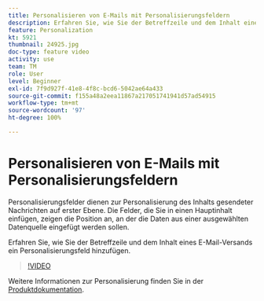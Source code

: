 ```yaml
---
title: Personalisieren von E-Mails mit Personalisierungsfeldern
description: Erfahren Sie, wie Sie der Betreffzeile und dem Inhalt eines E-Mail-Versands ein Personalisierungsfeld hinzufügen.
feature: Personalization
kt: 5921
thumbnail: 24925.jpg
doc-type: feature video
activity: use
team: TM
role: User
level: Beginner
exl-id: 7f9d927f-41e8-4f8c-bcd6-5042ae64a433
source-git-commit: f155a48a2eea11867a217051741941d57ad54915
workflow-type: tm+mt
source-wordcount: '97'
ht-degree: 100%

---
```


# Personalisieren von E-Mails mit Personalisierungsfeldern

Personalisierungsfelder dienen zur Personalisierung des Inhalts gesendeter Nachrichten auf erster Ebene. Die Felder, die Sie in einen Hauptinhalt einfügen, zeigen die Position an, an der die Daten aus einer ausgewählten Datenquelle eingefügt werden sollen.

Erfahren Sie, wie Sie der Betreffzeile und dem Inhalt eines E-Mail-Versands ein Personalisierungsfeld hinzufügen.

>[!VIDEO](https://video.tv.adobe.com/v/24925?quality=12&learn=on)

Weitere Informationen zur Personalisierung finden Sie in der [Produktdokumentation](https://experienceleague.adobe.com/docs/campaign-classic/using/sending-messages/personalizing-deliveries/about-personalization.html?lang=de).
